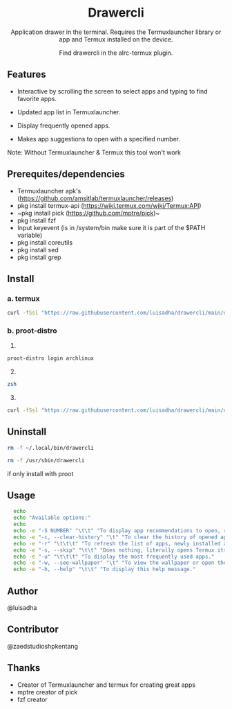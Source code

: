 
<h1 align="center">Drawercli</h1>

<p align="center">Application drawer in the terminal. Requires the Termuxlauncher library or app and Termux installed on the device.</p>


<p align="center">Find drawercli in the alrc-termux plugin.</p>


## Features

- Interactive by scrolling the screen to select apps and typing to find favorite apps.

- Updated app list in Termuxlauncher.

- Display frequently opened apps.

- Makes app suggestions to open with a specified number.

Note: Without Termuxlauncher & Termux this tool won't work

## Prerequites/dependencies

* Termuxlauncher apk's (https://github.com/amsitlab/termuxlauncher/releases)
* pkg install termux-api (https://wiki.termux.com/wiki/Termux:API)
* ~pkg install pick (https://github.com/mptre/pick)~
* pkg install fzf
* Input keyevent (is in /system/bin make sure it is part of the $PATH variable)
* pkg install coreutils
* pkg install sed
* pkg install grep



## Install

### a. termux

```sh
curl -fSsl "https://raw.githubusercontent.com/luisadha/drawercli/main/drawercli" -o ~/.local/bin/drawercli && chmod +x ~/.local/bin/drawercli
```

### b. proot-distro

1. 
 ```sh
proot-distro login archlinux
```

2. 
 ```sh
zsh
```

3. 
 ```sh
curl -fSsl "https://raw.githubusercontent.com/luisadha/drawercli/main/drawercli" -o /usr/sbin/drawercli && chmod +x /usr/sbin/drawercli
```


## Uninstall

```sh
rm -f ~/.local/bin/drawercli
```

```sh
rm -f /usr/sbin/drawercli
``` 

if only install with proot

## Usage

```sh
  echo
  echo "Available options:"
  echo
  echo -e "-S NUMBER" "\t\t" "To display app recommendations to open, recommendations will be displayed according to the given number."
  echo -e "-c, --clear-history" "\t" "To clear the history of opened app activities."
  echo -e "-r" "\t\t\t" "To refresh the list of apps, newly installed apps will be displayed after the refresh."
  echo -e "-s, --skip" "\t\t" "Does nothing, literally opens Termux itself."
  echo -e "-u" "\t\t\t" "To display the most frequently used apps."
  echo -e "-w, --see-wallpaper" "\t" "To view the wallpaper or open the current-wallpaper app."
  echo -e "-h, --help" "\t\t" "To display this help message."
```


## Author

@luisadha 

## Contributor

@zaedstudioshpkentang

## Thanks

- Creator of Termuxlauncher and termux for creating great apps
- mptre creator of pick
- fzf creator
